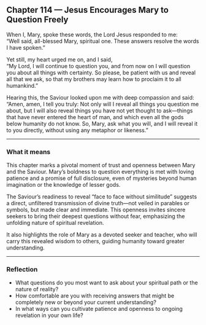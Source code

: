 ## Chapter 114 — Jesus Encourages Mary to Question Freely

When I, Mary, spoke these words, the Lord Jesus responded to me:  
“Well said, all-blessed Mary, spiritual one. These answers resolve the words I have spoken.”

Yet still, my heart urged me on, and I said,  
“My Lord, I will continue to question you, and from now on I will question you about all things with certainty. So please, be patient with us and reveal all that we ask, so that my brothers may learn how to proclaim it to all humankind.”

Hearing this, the Saviour looked upon me with deep compassion and said:  
“Amen, amen, I tell you truly: Not only will I reveal all things you question me about, but I will also reveal things you have not yet thought to ask—things that have never entered the heart of man, and which even all the gods below humanity do not know. So, Mary, ask what you will, and I will reveal it to you directly, without using any metaphor or likeness.”

---

### What it means

This chapter marks a pivotal moment of trust and openness between Mary and the Saviour. Mary’s boldness to question everything is met with loving patience and a promise of full disclosure, even of mysteries beyond human imagination or the knowledge of lesser gods.

The Saviour’s readiness to reveal “face to face without similitude” suggests a direct, unfiltered transmission of divine truth—not veiled in parables or symbols, but made clear and immediate. This openness invites sincere seekers to bring their deepest questions without fear, emphasizing the unfolding nature of spiritual revelation.

It also highlights the role of Mary as a devoted seeker and teacher, who will carry this revealed wisdom to others, guiding humanity toward greater understanding.

---

### Reflection

* What questions do you most want to ask about your spiritual path or the nature of reality?
* How comfortable are you with receiving answers that might be completely new or beyond your current understanding?
* In what ways can you cultivate patience and openness to ongoing revelation in your own life?
